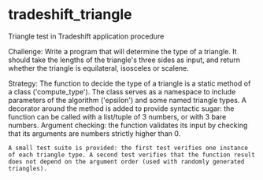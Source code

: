 # tradeshift_triangle
Triangle test in Tradeshift application procedure

Challenge:
  Write a program that will determine the type of a triangle. It should take the lengths of the triangle's three sides as input, and return whether the triangle is equilateral, isosceles or scalene.

Strategy:
    The function to decide the type of a triangle is a static method of a class ('compute_type'). The class serves as a namespace to include parameters of the algorithm ('epsilon') and some named triangle types.
    A decorator around the method is added to provide syntactic sugar: the function can be called with a list/tuple of 3 numbers, or with 3 bare numbers.
    Argument checking: the function validates its input by checking that its arguments are numbers strictly higher than 0.

    A small test suite is provided: the first test verifies one instance of each triangle type. A second test verifies that the function result does not depend on the argument order (used with randomly generated triangles).




